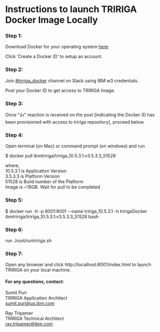 # Instructions to launch TRIRIGA Docker Image Locally

### Step 1: 
Download Docker for your operating system [here](https://www.docker.com/community-edition).

Click ‘Create a Docker ID’ to setup an account. 

### Step 2: 
Join [#tririga_docker](https://ibm-tririga.slack.com/messages/CBBLDA5QU/) channel on Slack using IBM w3 credentials.

Post your Docker ID to get access to TRIRIGA Image.

### Step 3: 
Once ":thumbsup:" reaction is received on the post [indicating the Docker ID has been provisioned with access to tririga repository], proceed below.

### Step 4: 
Open terminal (on Mac) or command prompt (on windows) and run

$ docker pull ibmtririga/tririga_10.5.3.1:v3.5.3.3_51528

where, <br />
10.5.3.1 is Application Version <br />
3.5.3.3 is Platform Version <br />
51528 is Build number of the Platform <br />
Image is ~18GB. Wait for pull to be completed

### Step 5: 
$ docker run -ti -p 8001:8001 --name tririga_10.5.3.1 -h tririgaDocker ibmtririga/tririga_10.5.3.1:v3.5.3.3_51528 bash

### Step 6: 
run ./root/runtririga.sh

### Step 7: 
Open any browser and click http://localhost:8001/index.html to launch TRIRIGA on your local machine.

#### For any questions, contact:

Sumit Puri <br />
TRIRIGA Application Architect <br />
sumit.puri@us.ibm.com

Ray Tripamer <br />
TRIRIGA Technical Architect <br />
ray.tripamer@ibm.com

